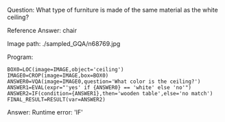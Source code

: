 Question: What type of furniture is made of the same material as the white ceiling?

Reference Answer: chair

Image path: ./sampled_GQA/n68769.jpg

Program:

```
BOX0=LOC(image=IMAGE,object='ceiling')
IMAGE0=CROP(image=IMAGE,box=BOX0)
ANSWER0=VQA(image=IMAGE0,question='What color is the ceiling?')
ANSWER1=EVAL(expr="'yes' if {ANSWER0} == 'white' else 'no'")
ANSWER2=IF(condition={ANSWER1},then='wooden table',else='no match')
FINAL_RESULT=RESULT(var=ANSWER2)
```
Answer: Runtime error: 'IF'


